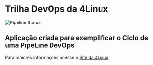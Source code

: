 # Trilha DevOps da 4Linux

<!-- Altere a Flag abaixo com sua URL do seu usuário do Github -->

![Pipeline Status](https://github.com/suelenML/DevOpsLab-HelloWorld/actions/workflows/pipeline.yml/badge.svg) 


## Aplicação criada para exemplificar o Ciclo de uma PipeLine DevOps


Para maiores informações acesse o [Site da 4Linux](https://www.4linux.com.br/cursos/devops)
